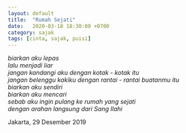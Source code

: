 ```yaml
---
layout: default
title:  "Rumah Sejati"
date:   2020-03-18 18:30:00 +0700
category: sajak
tags: [cinta, sajak, puisi]
---
```

<i>biarkan aku lepas<br>
lalu menjadi liar<br>
jangan kandangi aku dengan kotak - kotak itu<br>
jangan belenggu kakiku dengan rantai - rantai buatanmu itu<br>
biarkan aku sendiri<br>
biarkan aku mencari<br>
sebab aku ingin pulang ke rumah yang sejati<br>
dengan arahan langsung dari Sang Ilahi<br></i>

<time>Jakarta, 29 Desember 2019</time>
